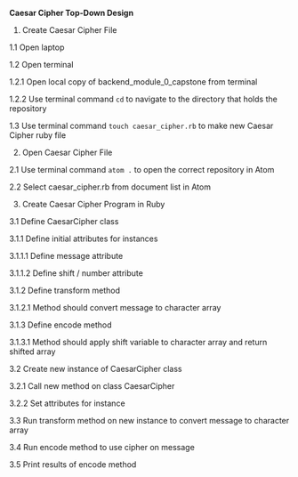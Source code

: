 **Caesar Cipher Top-Down Design**

1. Create Caesar Cipher File

1.1 Open laptop

1.2 Open terminal

1.2.1 Open local copy of backend_module_0_capstone from terminal

1.2.2 Use terminal command `cd` to navigate to the directory that holds the repository

1.3 Use terminal command `touch caesar_cipher.rb` to make new Caesar Cipher ruby file

2. Open Caesar Cipher File

2.1 Use terminal command `atom .` to open the correct repository in Atom

2.2 Select caesar_cipher.rb from document list in Atom

3. Create Caesar Cipher Program in Ruby

3.1 Define CaesarCipher class

3.1.1 Define initial attributes for instances

3.1.1.1 Define message attribute

3.1.1.2 Define shift / number attribute

3.1.2 Define transform method

3.1.2.1 Method should convert message to character array

3.1.3 Define encode method

3.1.3.1 Method should apply shift variable to character array and return shifted array

3.2 Create new instance of CaesarCipher class

3.2.1 Call new method on class CaesarCipher

3.2.2 Set attributes for instance

3.3 Run transform method on new instance to convert message to character array

3.4 Run encode method to use cipher on message

3.5 Print results of encode method   

